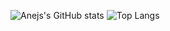 ![Anejs's GitHub stats](https://github-readme-stats.vercel.app/api?username=AnejMajnik&show_icons=true&theme=ocean_dark&rank_icon=percentile)
![Top Langs](https://github-readme-stats.vercel.app/api/top-langs/?username=AnejMajnik&layout=compact&theme=ocean_dark&card_height=500)
